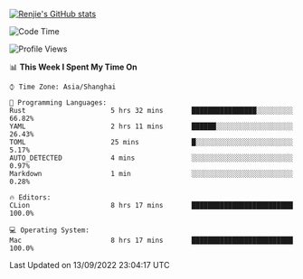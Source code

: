 [![Renjie's GitHub stats](https://github-readme-stats.vercel.app/api?username=liurenjie1024&show_icons=true&theme=chartreuse-dark)](https://github.com/anuraghazra/github-readme-stats)

<!--START_SECTION:waka-->
![Code Time](http://img.shields.io/badge/Code%20Time-152%20hrs%201%20min-blue)

![Profile Views](http://img.shields.io/badge/Profile%20Views-6-blue)

📊 **This Week I Spent My Time On** 

```text
⌚︎ Time Zone: Asia/Shanghai

💬 Programming Languages: 
Rust                     5 hrs 32 mins       ████████████████░░░░░░░░░   66.82% 
YAML                     2 hrs 11 mins       ██████░░░░░░░░░░░░░░░░░░░   26.43% 
TOML                     25 mins             █░░░░░░░░░░░░░░░░░░░░░░░░   5.17% 
AUTO_DETECTED            4 mins              ░░░░░░░░░░░░░░░░░░░░░░░░░   0.97% 
Markdown                 1 min               ░░░░░░░░░░░░░░░░░░░░░░░░░   0.28%

🔥 Editors: 
CLion                    8 hrs 17 mins       █████████████████████████   100.0%

💻 Operating System: 
Mac                      8 hrs 17 mins       █████████████████████████   100.0%

```


 Last Updated on 13/09/2022 23:04:17 UTC
<!--END_SECTION:waka-->

